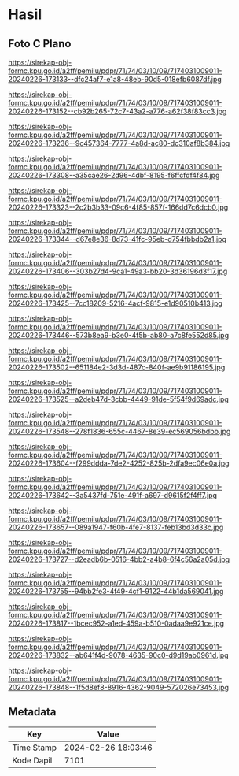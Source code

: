 # Hasil

## Foto C Plano

https://sirekap-obj-formc.kpu.go.id/a2ff/pemilu/pdpr/71/74/03/10/09/7174031009011-20240226-173133--dfc24af7-e1a8-48eb-90d5-018efb6087df.jpg

https://sirekap-obj-formc.kpu.go.id/a2ff/pemilu/pdpr/71/74/03/10/09/7174031009011-20240226-173152--cb92b265-72c7-43a2-a776-a62f38f83cc3.jpg

https://sirekap-obj-formc.kpu.go.id/a2ff/pemilu/pdpr/71/74/03/10/09/7174031009011-20240226-173236--9c457364-7777-4a8d-ac80-dc310af8b384.jpg

https://sirekap-obj-formc.kpu.go.id/a2ff/pemilu/pdpr/71/74/03/10/09/7174031009011-20240226-173308--a35cae26-2d96-4dbf-8195-f6ffcfdf4f84.jpg

https://sirekap-obj-formc.kpu.go.id/a2ff/pemilu/pdpr/71/74/03/10/09/7174031009011-20240226-173323--2c2b3b33-09c6-4f85-857f-166dd7c6dcb0.jpg

https://sirekap-obj-formc.kpu.go.id/a2ff/pemilu/pdpr/71/74/03/10/09/7174031009011-20240226-173344--d67e8e36-8d73-41fc-95eb-d754fbbdb2a1.jpg

https://sirekap-obj-formc.kpu.go.id/a2ff/pemilu/pdpr/71/74/03/10/09/7174031009011-20240226-173406--303b27d4-9ca1-49a3-bb20-3d36196d3f17.jpg

https://sirekap-obj-formc.kpu.go.id/a2ff/pemilu/pdpr/71/74/03/10/09/7174031009011-20240226-173425--7cc18209-5216-4acf-9815-e1d90510b413.jpg

https://sirekap-obj-formc.kpu.go.id/a2ff/pemilu/pdpr/71/74/03/10/09/7174031009011-20240226-173446--573b8ea9-b3e0-4f5b-ab80-a7c8fe552d85.jpg

https://sirekap-obj-formc.kpu.go.id/a2ff/pemilu/pdpr/71/74/03/10/09/7174031009011-20240226-173502--651184e2-3d3d-487c-840f-ae9b91186195.jpg

https://sirekap-obj-formc.kpu.go.id/a2ff/pemilu/pdpr/71/74/03/10/09/7174031009011-20240226-173525--a2deb47d-3cbb-4449-91de-5f54f9d69adc.jpg

https://sirekap-obj-formc.kpu.go.id/a2ff/pemilu/pdpr/71/74/03/10/09/7174031009011-20240226-173548--278f1836-655c-4467-8e39-ec569056bdbb.jpg

https://sirekap-obj-formc.kpu.go.id/a2ff/pemilu/pdpr/71/74/03/10/09/7174031009011-20240226-173604--f299ddda-7de2-4252-825b-2dfa9ec06e0a.jpg

https://sirekap-obj-formc.kpu.go.id/a2ff/pemilu/pdpr/71/74/03/10/09/7174031009011-20240226-173642--3a5437fd-751e-491f-a697-d9615f2f4ff7.jpg

https://sirekap-obj-formc.kpu.go.id/a2ff/pemilu/pdpr/71/74/03/10/09/7174031009011-20240226-173657--089a1947-f60b-4fe7-8137-feb13bd3d33c.jpg

https://sirekap-obj-formc.kpu.go.id/a2ff/pemilu/pdpr/71/74/03/10/09/7174031009011-20240226-173727--d2eadb6b-0516-4bb2-a4b8-6f4c56a2a05d.jpg

https://sirekap-obj-formc.kpu.go.id/a2ff/pemilu/pdpr/71/74/03/10/09/7174031009011-20240226-173755--94bb2fe3-4f49-4cf1-9122-44b1da569041.jpg

https://sirekap-obj-formc.kpu.go.id/a2ff/pemilu/pdpr/71/74/03/10/09/7174031009011-20240226-173817--1bcec952-a1ed-459a-b510-0adaa9e921ce.jpg

https://sirekap-obj-formc.kpu.go.id/a2ff/pemilu/pdpr/71/74/03/10/09/7174031009011-20240226-173832--ab641f4d-9078-4635-90c0-d9d19ab0961d.jpg

https://sirekap-obj-formc.kpu.go.id/a2ff/pemilu/pdpr/71/74/03/10/09/7174031009011-20240226-173848--1f5d8ef8-8916-4362-9049-572026e73453.jpg


## Metadata

| Key        | Value               |
| ---------- | ------------------- |
| Time Stamp | 2024-02-26 18:03:46 |
| Kode Dapil | 7101                |



